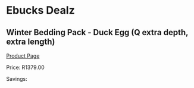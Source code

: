 
# Ebucks Dealz
## Winter Bedding Pack - Duck Egg (Q extra depth, extra length)
[Product Page](https://www.ebucks.com/web/shop/productSelected.do?prodId=1196336379&catId=704984344)

Price: R1379.00

Savings: 


	